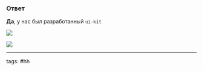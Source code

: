 ### Ответ

**Да**, 
	у нас был разработанный `ui-kit`

![](https://www.youtube.com/watch?v=UpBc8cui9ZM)

![](https://www.youtube.com/watch?v=0LuKoLJ3zbU)

___
tags: #hh